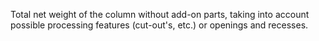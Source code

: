 ﻿Total net weight of the column without add-on parts, taking into account possible processing features (cut-out's, etc.) or openings and recesses.
